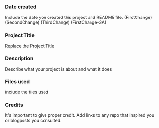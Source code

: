 ### Date created
Include the date you created this project and README file.
(FirstChange)
(SecondChange)
(ThirdChange)
(FirstChange-3A)

### Project Title
Replace the Project Title

### Description
Describe what your project is about and what it does

### Files used
Include the files used

### Credits
It's important to give proper credit. Add links to any repo that inspired you or blogposts you consulted.
